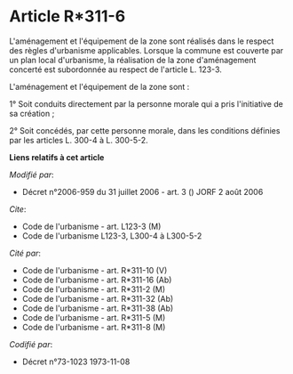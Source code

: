 # Article R*311-6

L'aménagement et l'équipement de la zone sont réalisés dans le respect des règles d'urbanisme applicables. Lorsque la commune
est couverte par un plan local d'urbanisme, la réalisation de la zone d'aménagement concerté est subordonnée au respect de
l'article L. 123-3.

L'aménagement et l'équipement de la zone sont :

1° Soit conduits directement par la personne morale qui a pris l'initiative de sa création ;

2° Soit concédés, par cette personne morale, dans les conditions définies par les articles L. 300-4 à L. 300-5-2.

**Liens relatifs à cet article**

_Modifié par_:

  - Décret n°2006-959 du 31 juillet 2006 - art. 3 () JORF 2 août 2006

_Cite_:

  - Code de l'urbanisme - art. L123-3 (M)
  - Code de l'urbanisme L123-3, L300-4 à L300-5-2

_Cité par_:

  - Code de l'urbanisme - art. R*311-10 (V)
  - Code de l'urbanisme - art. R*311-16 (Ab)
  - Code de l'urbanisme - art. R*311-2 (M)
  - Code de l'urbanisme - art. R*311-32 (Ab)
  - Code de l'urbanisme - art. R*311-38 (Ab)
  - Code de l'urbanisme - art. R*311-5 (M)
  - Code de l'urbanisme - art. R*311-8 (M)

_Codifié par_:

  - Décret n°73-1023 1973-11-08
